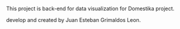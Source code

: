 This project is back-end for data visualization for Domestika project. 

develop and created by Juan Esteban Grimaldos Leon.
